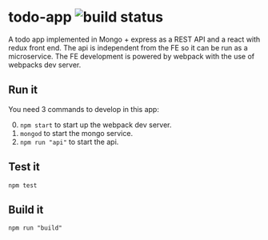 # todo-app ![build status](https://travis-ci.org/jpsierens/todo-app.svg?branch=master)

A todo app implemented in Mongo + express as a REST API and a react with redux front end. The api is independent from the FE so it can be run as a microservice. The FE development is powered by webpack with the use of webpacks dev server. 

## Run it
You need 3 commands to develop in this app:

0. ```npm start``` to start up the webpack dev server. 
0. ```mongod``` to start the mongo service. 
0. ```npm run "api"``` to start the api. 

## Test it
```
npm test
```

## Build it
```
npm run "build"
```
